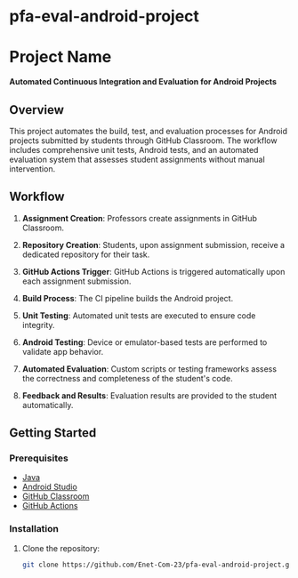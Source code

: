 # pfa-eval-android-project
# Project Name

**Automated Continuous Integration and Evaluation for Android Projects**

## Overview

This project automates the build, test, and evaluation processes for Android projects submitted by students through GitHub Classroom. The workflow includes comprehensive unit tests, Android tests, and an automated evaluation system that assesses student assignments without manual intervention.

## Workflow

1. **Assignment Creation**: Professors create assignments in GitHub Classroom.

2. **Repository Creation**: Students, upon assignment submission, receive a dedicated repository for their task.

3. **GitHub Actions Trigger**: GitHub Actions is triggered automatically upon each assignment submission.

4. **Build Process**: The CI pipeline builds the Android project.

5. **Unit Testing**: Automated unit tests are executed to ensure code integrity.

6. **Android Testing**: Device or emulator-based tests are performed to validate app behavior.

7. **Automated Evaluation**: Custom scripts or testing frameworks assess the correctness and completeness of the student's code.

8. **Feedback and Results**: Evaluation results are provided to the student automatically.

## Getting Started

### Prerequisites

- [Java](https://www.oracle.com/java/technologies/javase-downloads.html)
- [Android Studio](https://developer.android.com/studio)
- [GitHub Classroom](https://classroom.github.com/)
- [GitHub Actions](https://github.com/features/actions)

### Installation

1. Clone the repository:
   ```bash
   git clone https://github.com/Enet-Com-23/pfa-eval-android-project.git

   





   
